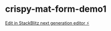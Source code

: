 # crispy-mat-form-demo1

[Edit in StackBlitz next generation editor ⚡️](https://stackblitz.com/~/github.com/harikvpy/crispy-mat-form-demo1)
